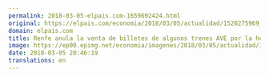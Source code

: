 ```yaml
---
permalink: 2018-03-05-elpais.com-1659692424.html
original: https://elpais.com/economia/2018/03/05/actualidad/1520275969_358739.html#?ref=rss&format=simple&link=link
domain: elpais.com
title: Renfe anula la venta de billetes de algunos trenes AVE por la huelga del 8 de marzo
image: https://ep00.epimg.net/economia/imagenes/2018/03/05/actualidad/1520275969_358739_1520278178_rrss_normal.jpg
date: 2018-03-05 20:46:19
translations: en
---
```



